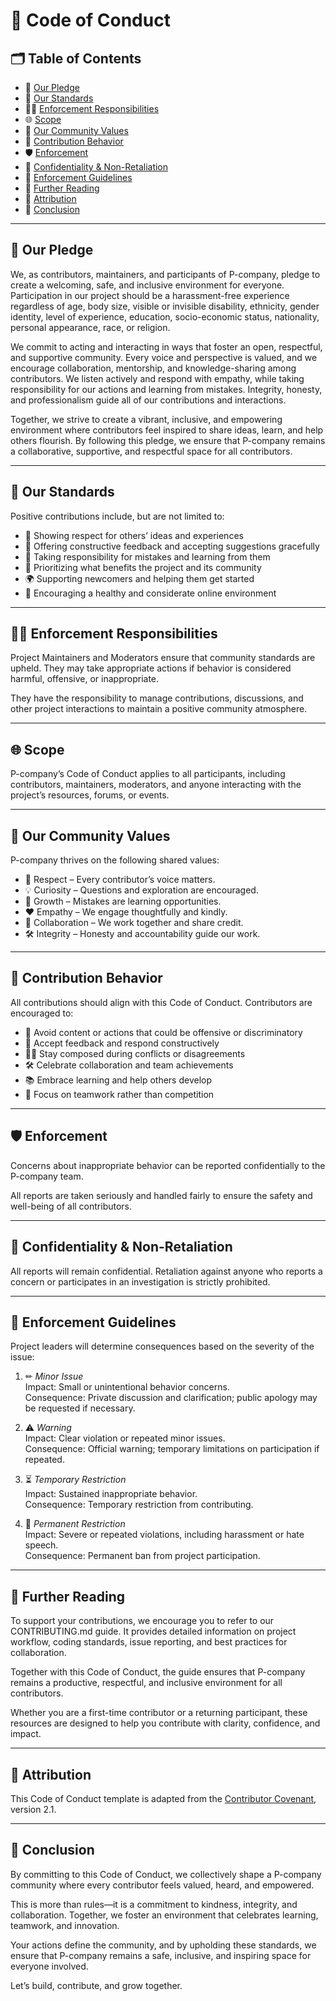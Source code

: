 # 📜 Code of Conduct

## 🗂 Table of Contents
- 🌟 [Our Pledge](#our-pledge)
- 🚦 [Our Standards](#our-standards)
- 👨‍⚖ [Enforcement Responsibilities](#enforcement-responsibilities)
- 🌐 [Scope](#scope)
- 🌈 [Our Community Values](#our-community-values)
- 📌 [Contribution Behavior](#contribution-behavior)
- 🛡 [Enforcement](#enforcement)
- 🤫 [Confidentiality & Non-Retaliation](#confidentiality--non-retaliation)
- 📖 [Enforcement Guidelines](#enforcement-guidelines)
- 📘 [Further Reading](#further-reading)
- 📜 [Attribution](#attribution)
- 🌟 [Conclusion](#conclusion)

---

## 🌟 Our Pledge
We, as contributors, maintainers, and participants of P-company, pledge to create a welcoming, safe, and inclusive environment for everyone. Participation in our project should be a harassment-free experience regardless of age, body size, visible or invisible disability, ethnicity, gender identity, level of experience, education, socio-economic status, nationality, personal appearance, race, or religion.

We commit to acting and interacting in ways that foster an open, respectful, and supportive community. Every voice and perspective is valued, and we encourage collaboration, mentorship, and knowledge-sharing among contributors. We listen actively and respond with empathy, while taking responsibility for our actions and learning from mistakes. Integrity, honesty, and professionalism guide all of our contributions and interactions.

Together, we strive to create a vibrant, inclusive, and empowering environment where contributors feel inspired to share ideas, learn, and help others flourish. By following this pledge, we ensure that P-company remains a collaborative, supportive, and respectful space for all contributors.

---

## 🚦 Our Standards
Positive contributions include, but are not limited to:

- 🤝 Showing respect for others’ ideas and experiences  
- 📝 Offering constructive feedback and accepting suggestions gracefully  
- 🌱 Taking responsibility for mistakes and learning from them  
- 🎯 Prioritizing what benefits the project and its community  
- 🌍 Supporting newcomers and helping them get started  
- 🧠 Encouraging a healthy and considerate online environment  

---

## 👨‍⚖ Enforcement Responsibilities
Project Maintainers and Moderators ensure that community standards are upheld. They may take appropriate actions if behavior is considered harmful, offensive, or inappropriate.  

They have the responsibility to manage contributions, discussions, and other project interactions to maintain a positive community atmosphere.  

---

## 🌐 Scope
P-company’s Code of Conduct applies to all participants, including contributors, maintainers, moderators, and anyone interacting with the project’s resources, forums, or events.

---

## 🌈 Our Community Values
P-company thrives on the following shared values:

- 🤝 Respect – Every contributor’s voice matters.  
- 💡 Curiosity – Questions and exploration are encouraged.  
- 🌱 Growth – Mistakes are learning opportunities.  
- ❤ Empathy – We engage thoughtfully and kindly.  
- 🔄 Collaboration – We work together and share credit.  
- 🛠 Integrity – Honesty and accountability guide our work.  

---

## 📌 Contribution Behavior
All contributions should align with this Code of Conduct. Contributors are encouraged to:

- 🚫 Avoid content or actions that could be offensive or discriminatory  
- 🤝 Accept feedback and respond constructively  
- 🧘‍♀ Stay composed during conflicts or disagreements  
- 🛠 Celebrate collaboration and team achievements  
- 📚 Embrace learning and help others develop  
- 🤲 Focus on teamwork rather than competition  

---

## 🛡 Enforcement
Concerns about inappropriate behavior can be reported confidentially to the P-company team.  

All reports are taken seriously and handled fairly to ensure the safety and well-being of all contributors.  

---

## 🤫 Confidentiality & Non-Retaliation
All reports will remain confidential. Retaliation against anyone who reports a concern or participates in an investigation is strictly prohibited.  

---

## 📖 Enforcement Guidelines
Project leaders will determine consequences based on the severity of the issue:

1. ✏ *Minor Issue*  
   Impact: Small or unintentional behavior concerns.  
   Consequence: Private discussion and clarification; public apology may be requested if necessary.  

2. ⚠ *Warning*  
   Impact: Clear violation or repeated minor issues.  
   Consequence: Official warning; temporary limitations on participation if repeated.  

3. ⏳ *Temporary Restriction*  
   Impact: Sustained inappropriate behavior.  
   Consequence: Temporary restriction from contributing.  

4. 🚫 *Permanent Restriction*  
   Impact: Severe or repeated violations, including harassment or hate speech.  
   Consequence: Permanent ban from project participation.  

---

## 📘 Further Reading
To support your contributions, we encourage you to refer to our CONTRIBUTING.md guide. It provides detailed information on project workflow, coding standards, issue reporting, and best practices for collaboration.  

Together with this Code of Conduct, the guide ensures that P-company remains a productive, respectful, and inclusive environment for all contributors.  

Whether you are a first-time contributor or a returning participant, these resources are designed to help you contribute with clarity, confidence, and impact.  

---

## 📜 Attribution
This Code of Conduct template is adapted from the [Contributor Covenant](https://www.contributor-covenant.org), version 2.1.  

---

## 🌟 Conclusion
By committing to this Code of Conduct, we collectively shape a P-company community where every contributor feels valued, heard, and empowered.  

This is more than rules—it is a commitment to kindness, integrity, and collaboration. Together, we foster an environment that celebrates learning, teamwork, and innovation.  

Your actions define the community, and by upholding these standards, we ensure that P-company remains a safe, inclusive, and inspiring space for everyone involved.  

Let’s build, contribute, and grow together.
